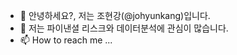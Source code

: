 - 👋 안녕하세요?, 저는 조현강(@johyunkang)입니다.
- 👀 저는 파이낸셜 리스크와 데이터분석에 관심이 많습니다.
- 📫 How to reach me ...

<!---
johyunkang/johyunkang is a ✨ special ✨ repository because its `README.md` (this file) appears on your GitHub profile.
You can click the Preview link to take a look at your changes.
--->
